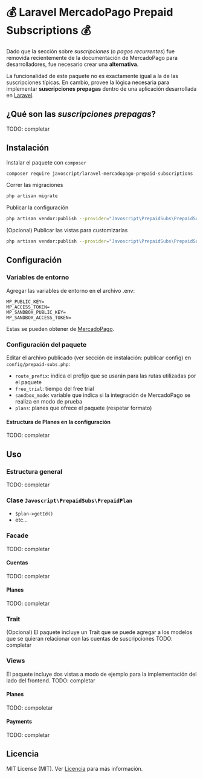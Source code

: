 # 💰 Laravel MercadoPago Prepaid Subscriptions 💰

Dado que la sección sobre *suscripciones* (o *pagos recurrentes*) fue removida recientemente de la documentación de MercadoPago para desarrolladores, fue necesario crear una **alternativa**.

La funcionalidad de este paquete no es exactamente igual a la de las suscripciones típicas. En cambio, provee la lógica necesaria para implementar **suscripciones prepagas** dentro de una aplicación desarrollada en [Laravel](https://laravel.com).

## ¿Qué son las *suscripciones prepagas*?

TODO: completar

## Instalación

Instalar el paquete con `composer`

```bash
composer require javoscript/laravel-mercadopago-prepaid-subscriptions

```

Correr las migraciones
```bash
php artisan migrate
```

Publicar la configuración
```bash
php artisan vendor:publish --provider="Javoscript\PrepaidSubs\PrepaidSubsServiceProvider" --tag=config
```

(Opcional) Publicar las vistas para customizarlas
```bash
php artisan vendor:publish --provider="Javoscript\PrepaidSubs\PrepaidSubsServiceProvider" --tag=views
```


## Configuración

### Variables de entorno
Agregar las variables de entorno en el archivo .env:
```
MP_PUBLIC_KEY=
MP_ACCESS_TOKEN=
MP_SANDBOX_PUBLIC_KEY=
MP_SANDBOX_ACCESS_TOKEN=
```

Estas se pueden obtener de [MercadoPago](https://www.mercadopago.com/mla/account/credentials).

### Configuración del paquete

Editar el archivo publicado (ver sección de instalación: publicar config) en `config/prepaid-subs.php`:

* `route_prefix`: indica el prefijo que se usarán para las rutas utilizadas por el paquete
* `free_trial`: tiempo del free trial
* `sandbox_mode`: variable que indica si la integración de MercadoPago se realiza en modo de prueba
* `plans`: planes que ofrece el paquete (respetar formato)

#### Estructura de Planes en la configuración
TODO: completar

## Uso

### Estructura general
TODO: completar

### Clase `Javoscript\PrepaidSubs\PrepaidPlan`
* `$plan->getId()`
* etc...

### Facade
TODO: completar

#### Cuentas
TODO: completar

#### Planes
TODO: completar

### Trait
(Opcional) El paquete incluye un Trait que se puede agregar a los modelos que se quieran relacionar con las cuentas de suscripciones
TODO: completar

### Views
El paquete incluye dos vistas a modo de ejemplo para la implementación del lado del frontend.
TODO: completar

#### Planes
TODO: compoletar

#### Payments
TODO: completar


## Licencia

MIT License (MIT). Ver [Licencia](LICENSE.md) para más información.
